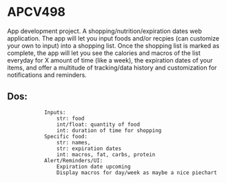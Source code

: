 # APCV498
App development project. A shopping/nutrition/expiration dates web application.
The app will let you input foods and/or recpies (can customize your own to input) into a shopping list. Once the shopping list is marked as complete, the app will let you see the calories and macros of the list everyday for X amount of time (like a week), the expiration dates of your items, and offer a multitude of tracking/data history and customization for notifications and reminders.





##  Dos:
                Inputs:
                    str: food
                    int/float: quantity of food
                    int: duration of time for shopping
                Specific food: 
                    str: names, 
                    str: expiration dates 
                    int: macros, fat, carbs, protein
                Alert/Reminders/UI:
                    Expiration date upcoming
                    Display macros for day/week as maybe a nice piechart
